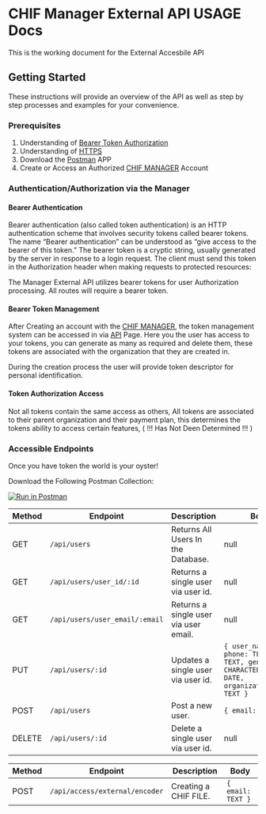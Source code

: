 # CHIF Manager External API USAGE Docs

This is the working document for the External Accesbile API

## Getting Started

These instructions will provide an overview of the API as well as step by step processes and examples for your convenience.

### Prerequisites

1. Understanding of [Bearer Token Authorization](https://swagger.io/docs/specification/authentication/bearer-authentication/)
2. Understanding of [HTTPS](https://en.wikipedia.org/wiki/Hypertext_Transfer_Protocol)
3. Download the [Postman](https://www.postman.com/) APP
4. Create or Access an Authorized [CHIF MANAGER](https://manager.c-hear.com) Account

### Authentication/Authorization via the Manager

#### Bearer Authentication

Bearer authentication (also called token authentication) is an HTTP authentication scheme that involves security tokens called bearer tokens. The name “Bearer authentication” can be understood as “give access to the bearer of this token.” The bearer token is a cryptic string, usually generated by the server in response to a login request. The client must send this token in the Authorization header when making requests to protected resources:

The Manager External API utilizes bearer tokens for user Authorization processing. All routes will require a bearer token.

#### Bearer Token Management

After Creating an account with the [CHIF MANAGER](https://manager.c-hear.com), the token management system can be accessed in via [API](https://manager.c-hear.com/external_api) Page. Here you the user has access to your tokens, you can generate as many as required and delete them, these tokens are associated with the organization that they are created in.

During the creation process the user will provide token descriptor for personal identification.

#### Token Authorization Access

Not all tokens contain the same access as others, All tokens are associated to their parent organization and their payment plan, this determines the tokens ability to access certain features, ( !!! Has Not Deen Determined !!! )

### Accessible Endpoints

Once you have token the world is your oyster!

Download the Following Postman Collection:

[![Run in Postman](https://run.pstmn.io/button.svg)](https://app.getpostman.com/run-collection/05ed2698fb9f65e502d4)

| Method | Endpoint                       | Description                           | Body                                                                                                  |
| ------ | ------------------------------ | ------------------------------------- | ----------------------------------------------------------------------------------------------------- |
| GET    | `/api/users`                   | Returns All Users In the Database.    | null                                                                                                  |
| GET    | `/api/users/user_id/:id`       | Returns a single user via user id.    | null                                                                                                  |
| GET    | `/api/users/user_email/:email` | Returns a single user via user email. | null                                                                                                  |
| PUT    | `/api/users/:id`               | Updates a single user via user id.    | `{ user_name: TEXT, phone: TEXT, name: TEXT, gender: CHARACTER, dob: DATE, organization_code: TEXT }` |
| POST   | `/api/users`                   | Post a new user.                      | `{ email: TEXT }`                                                                                     |
| DELETE | `/api/users/:id`               | Delete a single user via user id.     | null                                                                                                  |

| Method | Endpoint                       | Description           | Body              |
| ------ | ------------------------------ | --------------------- | ----------------- |
| POST   | `/api/access/external/encoder` | Creating a CHIF FILE. | `{ email: TEXT }` |
